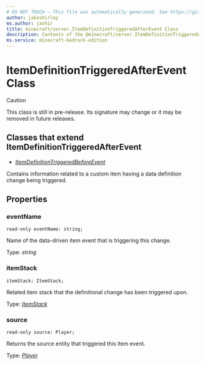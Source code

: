 ```yaml
---
# DO NOT TOUCH — This file was automatically generated. See https://github.com/mojang/minecraftapidocsgenerator to modify descriptions, examples, etc.
author: jakeshirley
ms.author: jashir
title: minecraft/server.ItemDefinitionTriggeredAfterEvent Class
description: Contents of the @minecraft/server.ItemDefinitionTriggeredAfterEvent class.
ms.service: minecraft-bedrock-edition
---
```

# ItemDefinitionTriggeredAfterEvent Class

> [!CAUTION]
> This class is still in pre-release.  Its signature may change or it may be removed in future releases.

## Classes that extend ItemDefinitionTriggeredAfterEvent
- [*ItemDefinitionTriggeredBeforeEvent*](ItemDefinitionTriggeredBeforeEvent.md)

Contains information related to a custom item having a data definition change being triggered.

## Properties

### **eventName**
`read-only eventName: string;`

Name of the data-driven item event that is triggering this change.

Type: *string*

### **itemStack**
`itemStack: ItemStack;`

Related item stack that the definitional change has been triggered upon.

Type: [*ItemStack*](ItemStack.md)

### **source**
`read-only source: Player;`

Returns the source entity that triggered this item event.

Type: [*Player*](Player.md)

